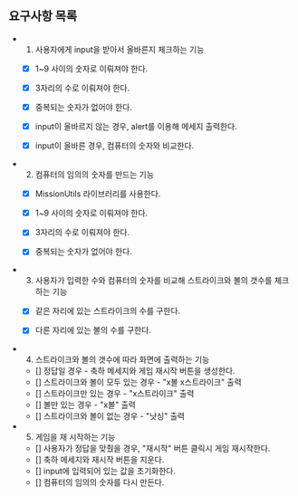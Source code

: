 ## 요구사항 목록

- 1. 사용자에게 input을 받아서 올바른지 체크하는 기능 
  - [x] 1~9 사이의 숫자로 이뤄져야 한다.
  - [x] 3자리의 수로 이뤄져야 한다.
  - [x] 중복되는 숫자가 없어야 한다.
  - [x] input이 올바르지 않는 경우, alert를 이용해 메세지 출력한다.
  - [x] input이 올바른 경우, 컴퓨터의 숫자와 비교한다.


- 2. 컴퓨터의 임의의 숫자를 만드는 기능
  - [x] MissionUtils 라이브러리를 사용한다.
  - [x] 1~9 사이의 숫자로 이뤄져야 한다.
  - [x] 3자리의 수로 이뤄져야 한다.
  - [x] 중복되는 숫자가 없어야 한다.


- 3. 사용자가 입력한 수와 컴퓨터의 숫자를 비교해 스트라이크와 볼의 갯수를 체크하는 기능
  - [x] 같은 자리에 있는 스트라이크의 수를 구한다.
  - [x] 다른 자리에 있는 볼의 수를 구한다.
  

- 4. 스트라이크와 볼의 갯수에 따라 화면에 출력하는 기능
  - [] 정답일 경우 - 축하 메세지와 게임 재시작 버튼을 생성한다.
  - [] 스트라이크와 볼이 모두 있는 경우 - "x볼 x스트라이크" 출력
  - [] 스트라이크만 있는 경우 - "x스트라이크" 출력
  - [] 볼만 있는 경우 - "x볼" 출력
  - [] 스트라이크와 볼이 없는 경우 - "낫싱" 출력


- 5. 게임을 재 시작하는 기능
  - [] 사용자가 정답을 맞췄을 경우, "재시작" 버튼 클릭시 게임 재시작한다. 
  - [] 축하 메세지와 재시작 버튼을 지운다.
  - [] input에 입력되어 있는 값을 초기화한다.
  - [] 컴퓨터의 임의의 숫자를 다시 만든다.